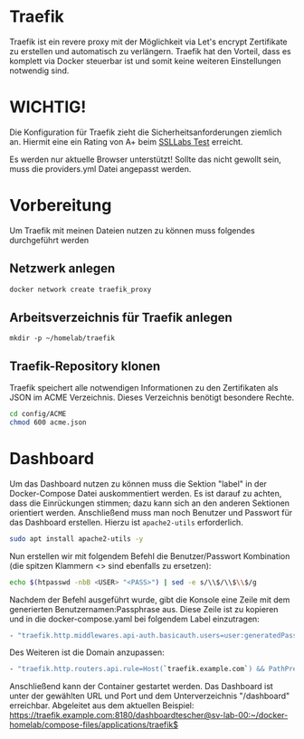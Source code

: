 # Traefik

Traefik ist ein revere proxy mit der Möglichkeit via Let's encrypt Zertifikate zu erstellen und automatisch zu verlängern. Traefik hat den Vorteil, dass es komplett via Docker steuerbar ist und somit keine weiteren Einstellungen notwendig sind.

# WICHTIG!
Die Konfiguration für Traefik zieht die Sicherheitsanforderungen ziemlich an. Hiermit eine ein Rating von A+ beim [SSLLabs Test](https://www.ssllabs.com/ssltest) erreicht.

Es werden nur aktuelle Browser unterstützt! Sollte das nicht gewollt sein, muss die
providers.yml Datei angepasst werden.

# Vorbereitung
Um Traefik mit meinen Dateien nutzen zu können muss folgendes durchgeführt werden

## Netzwerk anlegen
```bash
docker network create traefik_proxy
```
## Arbeitsverzeichnis für Traefik anlegen
```
mkdir -p ~/homelab/traefik
```
## Traefik-Repository klonen
Traefik speichert alle notwendigen Informationen zu den Zertifikaten als JSON im ACME Verzeichnis. Dieses Verzeichnis benötigt besondere Rechte.

```bash
cd config/ACME
chmod 600 acme.json
```

# Dashboard
Um das Dashboard nutzen zu können muss die Sektion "label" in der Docker-Compose Datei auskommentiert werden. Es ist darauf zu achten, dass die Einrückungen stimmen; dazu kann sich an den anderen Sektionen orientiert werden. Anschließend muss man noch Benutzer
und Passwort für das Dashboard erstellen. Hierzu ist ````apache2-utils```` erforderlich.
````bash
sudo apt install apache2-utils -y
````

Nun erstellen wir mit folgendem Befehl die Benutzer/Passwort Kombination (die spitzen Klammern <> sind ebenfalls zu ersetzen):

````bash
echo $(htpasswd -nbB <USER> "<PASS>") | sed -e s/\\$/\\$\\$/g
````
 Nachdem der Befehl ausgeführt wurde, gibt die Konsole eine Zeile mit dem generierten Benutzernamen:Passphrase aus. Diese Zeile ist zu kopieren und in die docker-compose.yaml bei folgendem Label einzutragen:

````bash
- "traefik.http.middlewares.api-auth.basicauth.users=user:generatedPass"
````

Des Weiteren ist die Domain anzupassen:

````bash
- "traefik.http.routers.api.rule=Host(`traefik.example.com`) && PathPrefix(`/dashboard`)"
````

Anschließend kann der Container gestartet werden. Das Dashboard ist unter der gewählten URL und Port und dem Unterverzeichnis "/dashboard" erreichbar. Abgeleitet aus dem aktuellen Beispiel:
https://traefik.example.com:8180/dashboardtescher@sv-lab-00:~/docker-homelab/compose-files/applications/traefik$
